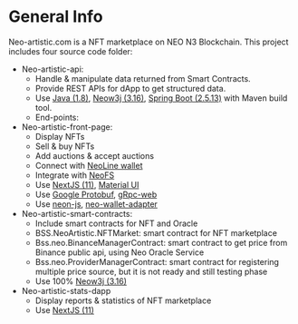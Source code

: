 # General Info
Neo-artistic.com is a NFT marketplace on NEO N3 Blockchain. This project includes four source code folder:

- Neo-artistic-api: 
  - Handle & manipulate data returned from Smart Contracts. 
  - Provide REST APIs for dApp to get structured data.
  - Use [Java (1.8)](https://www.oracle.com/java/technologies/javase/javase8-archive-downloads.html), [Neow3j (3.16)](https://neow3j.io/#/), [Spring Boot (2.5.13)](https://start.spring.io/) with Maven build tool.
  - End-points: 
- Neo-artistic-front-page: 
  - Display NFTs
  - Sell & buy NFTs
  - Add auctions & accept auctions
  - Connect with [NeoLine wallet](https://neoline.io/en/)
  - Integrate with [NeoFS](https://fs.neo.org/)
  - Use [NextJS (11)](https://nextjs.org/), [Material UI](https://mui.com/)
  - Use [Google Protobuf](https://www.npmjs.com/package/google-protobuf), [gRpc-web](https://www.npmjs.com/package/grpc-web)
  - Use [neon-js](https://www.npmjs.com/package/@cityofzion/neon-js), [neo-wallet-adapter](https://github.com/rentfuse-labs/neo-wallet-adapter)
- Neo-artistic-smart-contracts:
  - Include smart contracts for NFT and Oracle
  - BSS.NeoArtistic.NFTMarket: smart contract for NFT marketplace
  - Bss.neo.BinanceManagerContract: smart contract to get price from Binance public api, using Neo Oracle Service
  - Bss.neo.ProviderManagerContract: smart contract for registering multiple price source, but it is not ready and still testing phase
  - Use 100% [Neow3j (3.16)](https://neow3j.io/#/)
- Neo-artistic-stats-dapp
  - Display reports & statistics of NFT marketplace
  - Use [NextJS (11)](https://nextjs.org/)